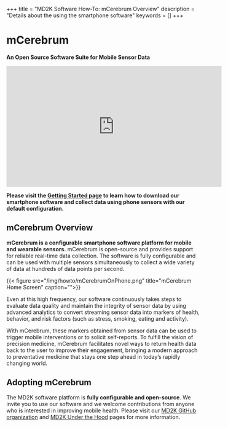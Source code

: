 +++
title = "MD2K Software How-To: mCerebrum Overview"
description = "Details about the using the smartphone software"
keywords = []
+++


# mCerebrum
**An Open Source Software Suite for Mobile Sensor Data**


<center><iframe src="https://www.youtube.com/embed/g_WC0vpn5rU" width="560" height="315" frameborder="0" allowfullscreen="allowfullscreen"></iframe></center>

**Please visit the [Getting Started page](http://software.md2k.org/howto/mcerebrum/getting-started/) to learn how to download our smartphone software and collect data using phone sensors with our default configuration.**

## mCerebrum Overview

**mCerebrum is a configurable smartphone software platform for mobile and wearable sensors.** mCerebrum is open-source and provides support for reliable real-time data collection. The software is fully configurable and can be used with multiple sensors simultaneously to collect a wide variety of data at hundreds of data points per second.

{{< figure src="/img/howto/mCerebrumOnPhone.png" title="mCerebrum Home Screen" caption="">}}

Even at this high frequency, our software continuously takes steps to evaluate data quality and maintain the integrity of sensor data by using advanced analytics to convert streaming sensor data into markers of health, behavior, and risk factors (such as stress, smoking, eating and activity).

With mCerebrum, these markers obtained from sensor data can be used to trigger mobile interventions or to solicit self-reports. To fulfill the vision of precision medicine, mCerebrum facilitates novel ways to return health data back to the user to improve their engagement, bringing a modern approach to preventative medicine that stays one step ahead in today’s rapidly changing world.

## Adopting mCerebrum

The MD2K software platform is **fully configurable and open-source**. We invite you to use our software and we welcome contributions from anyone who is interested in improving mobile health. Please visit our [MD2K GitHub organization](https://www.github.com/MD2Korg/) and [MD2K Under the Hood](http://software.md2k.org/under-the-hood/) pages for more information.
